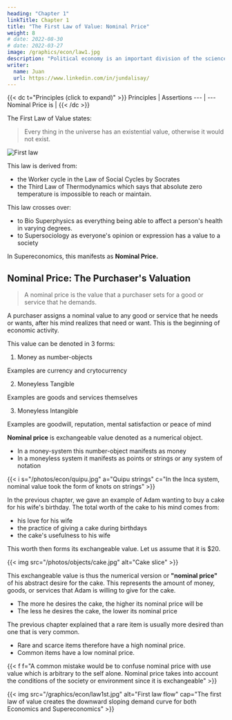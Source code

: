 ```yaml
---
heading: "Chapter 1"
linkTitle: Chapter 1
title: "The First Law of Value: Nominal Price"
weight: 8
# date: 2022-08-30
# date: 2022-03-27
image: /graphics/econ/law1.jpg
description: "Political economy is an important division of the science of government. The object of government is the happiness of men, united in society"
writer:
  name: Juan
  url: https://www.linkedin.com/in/jundalisay/
---
```




{{< dc t="Principles (click to expand)" >}}
Principles | Assertions
--- | ---
Nominal Price is | 
{{< /dc >}}




The First Law of Value states:

>  Every thing in the universe has an existential value, otherwise it would not exist. 

![First law](/graphics/econ/law1.jpg)

This law is derived from:
- the Worker cycle in the Law of Social Cycles by Socrates
- the Third Law of Thermodynamics which says that absolute zero temperature is impossible to reach or maintain. 


This law crosses over:
- to Bio Superphysics as everything being able to affect a person's health in varying degrees. 
- to Supersociology as everyone's opinion or expression has a value to a society

In Supereconomics, this manifests as **Nominal Price.**


## Nominal Price: The Purchaser's Valuation

> A nominal price is the value that a purchaser sets for a good or service that he demands.  

A purchaser assigns a nominal value to any good or service that he needs or wants, after his mind realizes that need or want. This is the beginning of economic activity. 

This value can be denoted in 3 forms:

1. Money as number-objects

Examples are currency and crytocurrency

2. Moneyless Tangible

Examples are goods and services themselves

3. Moneyless Intangible

Examples are goodwill, reputation, mental satisfaction or peace of mind


**Nominal price** is exchangeable value denoted as a numerical object.
- In a money-system this number-object manifests as money
- In a moneyless system it manifests as points or strings or any system of notation

{{< i s="/photos/econ/quipu.jpg" a="Quipu strings" c="In the Inca system, nominal value took the form of knots on strings" >}}


In the previous chapter, we gave an example of Adam wanting to buy a cake for his wife's birthday. The total worth of the cake to his mind comes from: 
- his love for his wife
- the practice of giving a cake during birthdays
- the cake's usefulness to his wife

This worth then forms its exchangeable value. Let us assume that it is $20.  

{{< img src="/photos/objects/cake.jpg" alt="Cake slice" >}}


This exchangeable value is thus the numerical version or **"nominal price"** of his abstract desire for the cake. This represents the amount of money, goods, or services that Adam is willing to give for the cake.
- The more he desires the cake, the higher its nominal price will be
- The less he desires the cake, the lower its nominal price

The previous chapter explained that a rare item is usually more desired than one that is very common. 
- Rare and scarce items therefore have a high nominal price.  
- Common items have a low nominal price. 

{{< f f="A common mistake would be to confuse nominal price with use value which is arbitrary to the self alone. Nominal price takes into account the conditions of the society or environment since it is exchangeable" >}}

<!-- It is an objectification of subjective worth. 

If he commonly experiences the price for birthday cakes to be $10, then he will easily assign $10 as the nominal price for the cake. 
 -->

{{< img src="/graphics/econ/law1st.jpg" alt="First law flow" cap="The first law of value creates the downward sloping demand curve for both Economics and Supereconomics" >}}
